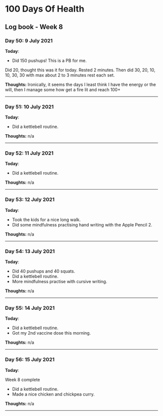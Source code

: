 # 100 Days Of Health

## Log book - Week 8

### Day 50: 9 July 2021

**Today**:

* Did 150 pushups! This is a PB for me.

Did 20, thought this was it for today. Rested 2 minutes. Then did 30, 20, 10, 10, 30, 30 with max about 2 to 3 minutes rest each set.

**Thoughts:** Ironically, it seems the days I least think I have the energy or the will, then I manage some how get a fire lit and reach 100+

---

### Day 51: 10 July 2021

**Today**:

* Did a kettlebell routine.

**Thoughts:** n/a

---

### Day 52: 11 July 2021

**Today**:

* Did a kettlebell routine.

**Thoughts:** n/a

---

### Day 53: 12 July 2021

**Today**:

* Took the kids for a nice long walk.
* Did some mindfulness practising hand writing with the Apple Pencil 2.

**Thoughts:** n/a

---

### Day 54: 13 July 2021

**Today**:

* Did 40 pushups and 40 squats.
* Did a kettlebell routine.
* More mindfulness practise with cursive writing.

**Thoughts:** n/a

---

### Day 55: 14 July 2021

**Today**:

* Did a kettlebell routine.
* Got my 2nd vaccine dose this morning.

**Thoughts:** n/a

---

### Day 56: 15 July 2021

**Today**:

Week 8 complete

* Did a kettlebell routine.
* Made a nice chicken and chickpea curry.

**Thoughts:** n/a

---
